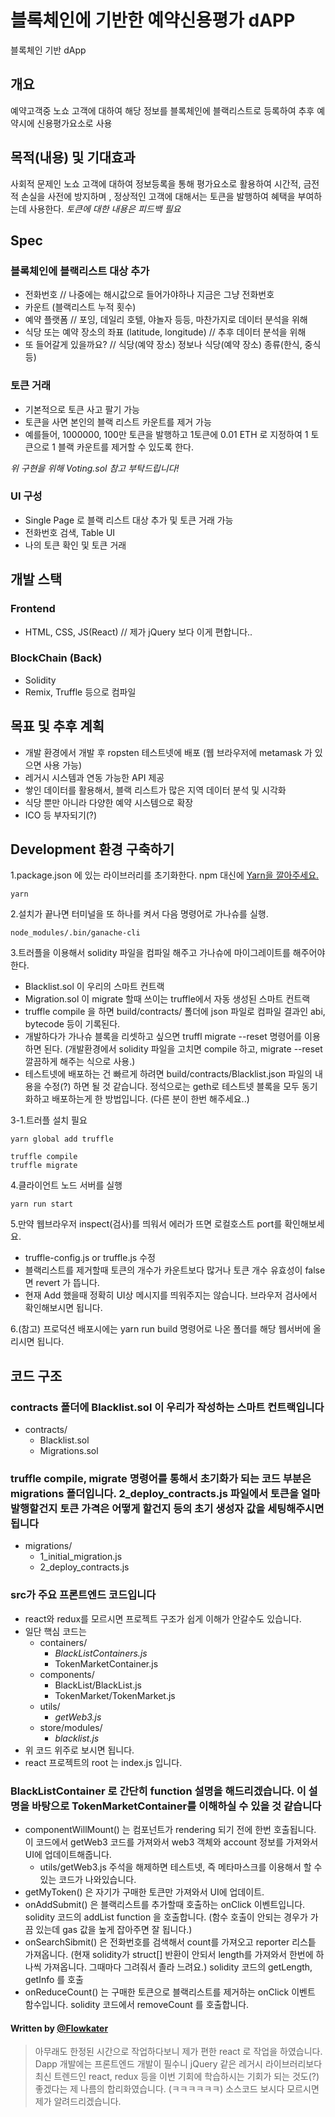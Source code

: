 # 블록체인에 기반한 예약신용평가 dAPP
블록체인 기반 dApp

## 개요

예약고객중 노쇼 고객에 대하여 해당 정보를 블록체인에 블랙리스트로 등록하여 추후 예약시에 신용평가요소로 사용

## 목적(내용) 및 기대효과

사회적 문제인 노쇼 고객에 대하여 정보등록을 통해 평가요소로 활용하여 시간적, 금전적 손실을 사전에 방지하며 , 정상적인 고객에 대해서는 토큰을 발행하여 혜택을 부여하는데 사용한다. *토큰에 대한 내용은 피드백 필요*

## Spec

### 블록체인에 블랙리스트 대상 추가

- 전화번호 // 나중에는 해시값으로 들어가야하나 지금은 그냥 전화번호
- 카운트 (블랙리스트 누적 횟수)
- 예약 플랫폼 // 포잉, 데일리 호텔, 야놀자 등등, 마찬가지로 데이터 분석을 위해
- 식당 또는 예약 장소의 좌표 (latitude, longitude) // 추후 데이터 분석을 위해
- 또 들어갈게 있을까요? // 식당(예약 장소) 정보나 식당(예약 장소) 종류(한식, 중식 등)

### 토큰 거래

- 기본적으로 토큰 사고 팔기 가능
- 토큰을 사면 본인의 블랙 리스트 카운트를 제거 가능
- 예를들어, 1000000, 100만 토큰을 발행하고 1토큰에 0.01 ETH 로 지정하여 1 토큰으로 1 블랙 카운트를 제거할 수 있도록 한다.

*위 구현을 위해 Voting.sol 참고 부탁드립니다!*

### UI 구성

- Single Page 로 블랙 리스트 대상 추가 및 토큰 거래 가능
- 전화번호 검색, Table UI
- 나의 토큰 확인 및 토큰 거래

## 개발 스택

### Frontend

- HTML, CSS, JS(React) // 제가 jQuery 보다 이게 편합니다..

### BlockChain (Back)

- Solidity
- Remix, Truffle 등으로 컴파일

## 목표 및 추후 계획

- 개발 환경에서 개발 후 ropsten 테스트넷에 배포 (웹 브라우저에 metamask 가 있으면 사용 가능)
- 레거시 시스템과 연동 가능한 API 제공
- 쌓인 데이터를 활용해서, 블랙 리스트가 많은 지역 데이터 분석 및 시각화
- 식당 뿐만 아니라 다양한 예약 시스템으로 확장
- ICO 등 부자되기(?)

## Development 환경 구축하기

1.package.json 에 있는 라이브러리를 초기화한다. npm 대신에 [Yarn을 깔아주세요.](https://yarnpkg.com/lang/en/)

```terminal
yarn
```

2.설치가 끝나면 터미널을 또 하나를 켜서 다음 명령어로 가나슈를 실행.

```terminal
node_modules/.bin/ganache-cli
```

3.트러플을 이용해서 solidity 파일을 컴파일 해주고 가나슈에 마이그레이트를 해주어야 한다.

- Blacklist.sol 이 우리의 스마트 컨트랙
- Migration.sol 이 migrate 할때 쓰이는 truffle에서 자동 생성된 스마트 컨트랙
- truffle compile 을 하면 build/contracts/ 폴더에 json 파일로 컴파일 결과인 abi, bytecode 등이 기록된다.
- 개발하다가 가나슈 블록을 리셋하고 싶으면 truffl migrate --reset 명령어를 이용하면 된다. (개발환경에서 solidity 파일을 고치면 compile 하고, migrate --reset 깔끔하게 해주는 식으로 사용.)
- 테스트넷에 배포하는 건 빠르게 하려면 build/contracts/Blacklist.json 파일의 내용을 수정(?) 하면 될 것 같습니다. 정석으로는 geth로 테스트넷 블록을 모두 동기화하고 배포하는게 한 방법입니다. (다른 분이 한번 해주세요..)

3-1.트러플 설치 필요

```terminal
yarn global add truffle
```

```terminal
truffle compile
truffle migrate
```

4.클라이언트 노드 서버를 실행

```terminal
yarn run start
```

5.만약 웹브라우저 inspect(검사)를 띄워서 에러가 뜨면 로컬호스트 port를 확인해보세요.

- truffle-config.js or truffle.js 수정
- 블랙리스트를 제거할때 토큰의 개수가 카운트보다 많거나 토큰 개수 유효성이 false 면 revert 가 뜹니다.
- 현재 Add 했을때 정확히 UI상 메시지를 띄워주지는 않습니다. 브라우저 검사에서 확인해보시면 됩니다.

6.(참고) 프로덕션 배포시에는 yarn run build 명령어로 나온 폴더를 해당 웹서버에 올리시면 됩니다.

## 코드 구조

### contracts 폴더에 Blacklist.sol 이 우리가 작성하는 스마트 컨트랙입니다

- contracts/
  - Blacklist.sol
  - Migrations.sol

### truffle compile, migrate 명령어를 통해서 초기화가 되는 코드 부분은 migrations 폴더입니다. 2_deploy_contracts.js 파일에서 토큰을 얼마 발행할건지 토큰 가격은 어떻게 할건지 등의 초기 생성자 값을 세팅해주시면 됩니다

- migrations/
  - 1_initial_migration.js
  - 2_deploy_contracts.js

### src가 주요 프론트엔드 코드입니다

- react와 redux를 모르시면 프로젝트 구조가 쉽게 이해가 안갈수도 있습니다.
- 일단 핵심 코드는
  - containers/
    - *BlackListContainers.js*
    - TokenMarketContainer.js
  - components/
    - BlackList/BlackList.js
    - TokenMarket/TokenMarket.js
  - utils/
    - *getWeb3.js*
  - store/modules/
    - *blacklist.js*
- 위 코드 위주로 보시면 됩니다.
- react 프로젝트의 root 는 index.js 입니다.

### BlackListContainer 로 간단히 function 설명을 해드리겠습니다. 이 설명을 바탕으로 TokenMarketContainer를 이해하실 수 있을 것 같습니다

- componentWillMount() 는 컴포넌트가 rendering 되기 전에 한번 호출됩니다. 이 코드에서 getWeb3 코드를 가져와서 web3 객체와 account 정보를 가져와서 UI에 업데이트해줍니다.
  - utils/getWeb3.js 주석을 해제하면 테스트넷, 즉 메타마스크를 이용해서 할 수 있는 코드가 나와있습니다.
- getMyToken() 은 자기가 구매한 토큰만 가져와서 UI에 업데이트.
- onAddSubmit() 은 블랙리스트를 추가할때 호출하는 onClick 이벤트입니다. solidity 코드의 addList function 을 호출합니다. (함수 호출이 안되는 경우가 가끔 있는데 gas 값을 높게 잡아주면 잘 됩니다.)
- onSearchSibmit() 은 전화번호를 검색해서 count를 가져오고 reporter 리스틑 가져옵니다. (현재 solidity가 struct[] 반환이 안되서 length를 가져와서 한번에 하나씩 가져옵니다. 그때마다 그려줘서 졸라 느려요.) solidity 코드의 getLength, getInfo 를 호출
- onReduceCount() 는 구매한 토큰으로 블랙리스트를 제거하는 onClick 이벤트 함수입니다. solidity 코드에서 removeCount 를 호출합니다.

#### Written by [@Flowkater](https://github.com/flowkater)

> 아무래도 한정된 시간으로 작업하다보니 제가 편한 react 로 작업을 하였습니다. Dapp 개발에는 프론트엔드 개발이 필수니 jQuery 같은 레거시 라이브러리보다 최신 트렌드인 react, redux 등을 이번 기회에 학습하시는 기회가 되는 것도(?) 좋겠다는 제 나름의 합리화였습니다. (ㅋㅋㅋㅋㅋㅋ) 소스코드 보시다 모르시면 제가 알려드리겠습니다.
